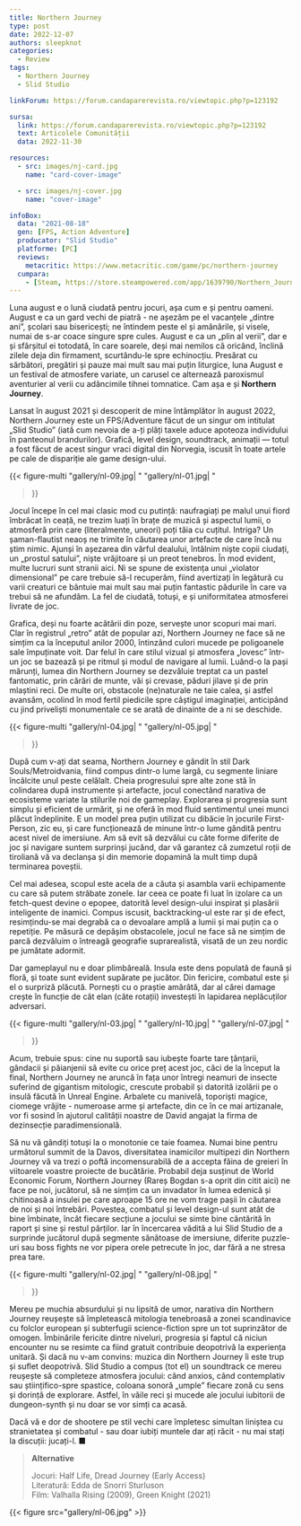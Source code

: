```yaml
---
title: Northern Journey
type: post
date: 2022-12-07
authors: sleepknot
categories:
  - Review
tags:
  - Northern Journey
  - Slid Studio

linkForum: https://forum.candaparerevista.ro/viewtopic.php?p=123192

sursa:
  link: https://forum.candaparerevista.ro/viewtopic.php?p=123192
  text: Articolele Comunității
  data: 2022-11-30

resources:
  - src: images/nj-card.jpg
    name: "card-cover-image"

  - src: images/nj-cover.jpg
    name: "cover-image"

infoBox:
  data: "2021-08-18"
  gen: [FPS, Action Adventure]
  producator: "Slid Studio"
  platforme: [PC]
  reviews:
    metacritic: https://www.metacritic.com/game/pc/northern-journey
  cumpara:
    - [Steam, https://store.steampowered.com/app/1639790/Northern_Journey/]
---
```


Luna august e o lună ciudată pentru jocuri, așa cum e și pentru oameni. August e ca un gard vechi de piatră - ne așezăm pe el vacanțele „dintre ani”, școlari sau bisericești; ne întindem peste el și amânările, și visele, numai de s-ar coace singure spre cules. August e ca un „plin al verii”, dar e și sfârșitul ei totodată, în care soarele, deși mai nemilos că oricând, înclină zilele deja din firmament, scurtându-le spre echinocțiu. Presărat cu sărbători, pregătiri și pauze mai mult sau mai puțin liturgice, luna August e un festival de atmosfere variate, un carusel ce alternează paroxismul aventurier al verii cu adâncimile tihnei tomnatice. Cam așa e și **Northern Journey**.

Lansat în august 2021 și descoperit de mine întâmplător în august 2022, Northern Journey este un FPS/Adventure făcut de un singur om intitulat „Slid Studio” (iată cum nevoia de a-ți plăți taxele aduce apoteoza individului în panteonul brandurilor). Grafică, level design, soundtrack, animații — totul a fost făcut de acest singur vraci digital din Norvegia, iscusit în toate artele pe cale de dispariție ale game design-ului.

{{< figure-multi
    "gallery/nl-09.jpg| "
    "gallery/nl-01.jpg| "
>}}

Jocul începe în cel mai clasic mod cu putință: naufragiați pe malul unui fiord îmbrăcat în ceață, ne trezim luați în brațe de muzică și aspectul lumii, o atmosferă prin care (literalmente, uneori) poți tăia cu cuțitul. Intriga? Un șaman-flautist neaoș ne trimite în căutarea unor artefacte de care încă nu știm nimic. Ajunși în așezarea din vârful dealului, întâlnim niște copii ciudați, un „prostul satului”, niște vrăjitoare și un preot tenebros. În mod evident, multe lucruri sunt stranii aici. Ni se spune de existența unui „violator dimensional” pe care trebuie să-l recuperăm, fiind avertizați în legătură cu varii creaturi ce bântuie mai mult sau mai puțin fantastic pădurile în care va trebui să ne afundăm. La fel de ciudată, totuși, e și uniformitatea atmosferei livrate de joc.

Grafica, deși nu foarte acătării din poze, servește unor scopuri mai mari. Clar în registrul „retro” atât de popular azi, Northern Journey ne face să ne simțim ca la începutul anilor 2000, întinzând culori mucede pe poligoanele sale împuținate voit. Dar felul în care stilul vizual și atmosfera „lovesc” într-un joc se bazează și pe ritmul și modul de navigare al lumii. Luând-o la pași mărunți, lumea din Northern Journey se dezvăluie treptat ca un pastel fantomatic, prin cărări de munte, văi și crevase, păduri jilave și de prin mlaștini reci. De multe ori, obstacole (ne)naturale ne taie calea, și astfel avansăm, ocolind în mod fertil piedicile spre câștigul imaginației, anticipând cu jind priveliști monumentale ce se arată de dinainte de a ni se deschide.

{{< figure-multi
    "gallery/nl-04.jpg| "
    "gallery/nl-05.jpg| "
>}}

După cum v-ați dat seama, Northern Journey e gândit în stil Dark Souls/Metroidvania, fiind compus dintr-o lume largă, cu segmente liniare încâlcite unul peste celălalt. Cheia progresului spre alte zone stă în colindarea după instrumente și artefacte, jocul conectând narativa de ecosisteme variate la stilurile noi de gameplay. Explorarea și progresia sunt simplu și eficient de urmărit, și ne oferă în mod fluid sentimentul unei munci plăcut îndeplinite. E un model prea puțin utilizat cu dibăcie în jocurile First-Person, zic eu, și care funcționează de minune într-o lume gândită pentru acest nivel de imersiune. Am să evit să dezvălui cu câte forme diferite de joc și navigare suntem surprinși jucând, dar vă garantez că zumzetul roții de tiroliană vă va declanșa și din memorie dopamină la mult timp după terminarea poveștii.

Cel mai adesea, scopul este acela de a căuta și asambla varii echipamente cu care să putem străbate zonele. Iar ceea ce poate fi luat în izolare ca un fetch-quest devine o epopee, datorită level design-ului inspirat și plasării inteligente de inamici. Compus iscusit, backtracking-ul este rar și de efect, resimțindu-se mai degrabă ca o devoalare amplă a lumii și mai puțin ca o repetiție. Pe măsură ce depășim obstacolele, jocul ne face să ne simțim de parcă dezvăluim o întreagă geografie suprarealistă, visată de un zeu nordic pe jumătate adormit.

Dar gameplayul nu e doar plimbăreală. Insula este dens populată de faună și floră, și toate sunt evident supărate pe jucător. Din fericire, combatul este și el o surpriză plăcută. Pornești cu o praștie amărâtă, dar al cărei damage crește în funcție de cât elan (câte rotații) investești în lapidarea neplăcuților adversari. 

{{< figure-multi
    "gallery/nl-03.jpg| "
    "gallery/nl-10.jpg| "
    "gallery/nl-07.jpg| "
>}}

Acum, trebuie spus: cine nu suportă sau iubește foarte tare țânțarii, gândacii și păianjenii să evite cu orice preț acest joc, căci de la început la final, Northern Journey ne aruncă în fața unor întregi neamuri de insecte suferind de gigantism mitologic, crescute probabil și datorită izolării pe o insulă făcută în Unreal Engine. Arbalete cu manivelă, toporiști magice, ciomege vrăjite - numeroase arme și artefacte, din ce în ce mai artizanale, vor fi sosind în ajutorul calității noastre de David angajat la firma de dezinsecție paradimensională.

Să nu vă gândiți totuși la o monotonie ce taie foamea. Numai bine pentru următorul summit de la Davos, diversitatea inamicilor multipezi din Northern Journey vă va trezi o poftă incomensurabilă de a accepta făina de greieri în viitoarele voastre proiecte de bucătărie. Probabil deja susținut de World Economic Forum, Northern Journey (Rareș Bogdan s-a oprit din citit aici) ne face pe noi, jucătorul, să ne simțim ca un invadator în lumea edenică și chitinoasă a insulei pe care aproape 15 ore ne vom trage pașii în căutarea de noi și noi întrebări. Povestea, combatul și level design-ul sunt atât de bine îmbinate, încât fiecare secțiune a jocului se simte bine cântărită în raport și sine și restul părților. Iar în încercarea vădită a lui Slid Studio de a surprinde jucătorul după segmente sănătoase de imersiune, diferite puzzle-uri sau boss fights ne vor pipera orele petrecute în joc, dar fără a ne stresa prea tare.

{{< figure-multi
    "gallery/nl-02.jpg| "
    "gallery/nl-08.jpg| "
>}}

Mereu pe muchia absurdului și nu lipsită de umor, narativa din Northern Journey reușește să împletească mitologia tenebroasă a zonei scandinavice cu folclor european și subterfugii science-fiction spre un tot suprinzător de omogen. Îmbinările fericite dintre niveluri, progresia și faptul că niciun encounter nu se resimte ca fiind gratuit contribuie deopotrivă la experiența unitară. Și dacă nu v-am convins: muzica din Northern Journey îi este trup și suflet deopotrivă. Slid Studio a compus (tot el) un soundtrack ce mereu reușește să completeze atmosfera jocului: când anxios, când contemplativ sau științifico-spre spastice, coloana sonoră „umple” fiecare zonă cu sens și dorință de explorare. Astfel, în văile reci și mucede ale jocului iubitorii de dungeon-synth și nu doar se vor simți ca acasă.

Dacă vă e dor de shootere pe stil vechi care împletesc simultan liniștea cu stranietatea și combatul - sau doar iubiți muntele dar ați răcit - nu mai stați la discuții: jucați-l. ■

> **Alternative**
>
> Jocuri: Half Life, Dread Journey (Early Access)</br>
> Literatură: Edda de Snorri Sturluson</br>
> Film: Valhalla Rising (2009), Green Knight (2021)</br>

{{< figure  src="gallery/nl-06.jpg" >}}

